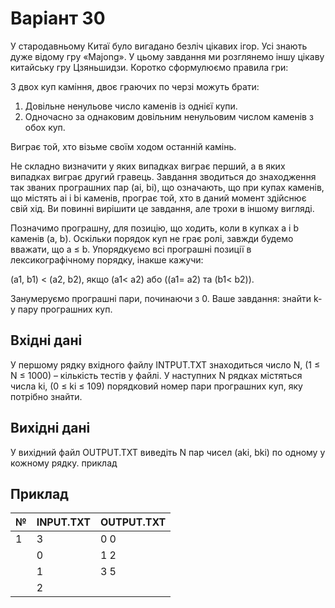 # Варіант 30

У стародавньому Китаї було вигадано безліч цікавих ігор. Усі знають дуже відому гру «Majong». У цьому завдання ми розглянемо іншу цікаву китайську гру Цзяньшидзи. Коротко сформулюємо правила гри:

З двох куп каміння, двоє граючих по черзі можуть брати:

1. Довільне ненульове число каменів із однієї купи.
2. Одночасно за однаковим довільним ненульовим числом каменів з обох куп.

Виграє той, хто візьме своїм ходом останній камінь.

Не складно визначити у яких випадках виграє перший, а в яких випадках виграє другий гравець. Завдання зводиться до знаходження так званих програшних пар (ai, bi), що означають, що при купах каменів, що містять ai і bi каменів, програє той, хто в даний момент здійснює свій хід. Ви повинні вирішити це завдання, але трохи в іншому вигляді.

Позначимо програшну, для позицію, що ходить, коли в купках a і b каменів (a, b). Оскільки порядок куп не грає ролі, завжди будемо вважати, що a ≤ b. Упорядкуємо всі програшні позиції в лексикографічному порядку, інакше кажучи:

(a1, b1) < (a2, b2), якщо (a1< a2) або ((a1= a2) та (b1< b2)).

Занумеруємо програшні пари, починаючи з 0. Ваше завдання: знайти k-у пару програшних куп.

## Вхідні дані

У першому рядку вхідного файлу INTPUT.TXT знаходиться число N, (1 ≤ N ≤ 1000) – кількість тестів у файлі. У наступних N рядках містяться числа ki, (0 ≤ ki ≤ 109) порядковий номер пари програшних куп, яку потрібно знайти.

## Вихідні дані

У вихідний файл OUTPUT.TXT виведіть N пар чисел (aki, bki) по одному у кожному рядку.
приклад

## Приклад

| №   | INPUT.TXT | OUTPUT.TXT |
| --- | --------- | ---------- |
| 1   | 3         | 0 0        |
|     | 0         | 1 2        |
|     | 1         | 3 5        |
|     | 2         |            |
